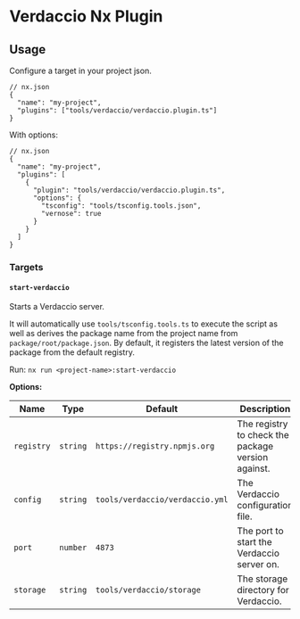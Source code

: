 # Verdaccio Nx Plugin

## Usage

Configure a target in your project json.

```jsonc
// nx.json
{
  "name": "my-project",
  "plugins": ["tools/verdaccio/verdaccio.plugin.ts"]
}
```

With options:

```jsonc
// nx.json
{
  "name": "my-project",
  "plugins": [
    {
      "plugin": "tools/verdaccio/verdaccio.plugin.ts",
      "options": {
        "tsconfig": "tools/tsconfig.tools.json",
        "vernose": true
      }
    }
  ]
}
```

### Targets

#### `start-verdaccio`

Starts a Verdaccio server.

It will automatically use `tools/tsconfig.tools.ts` to execute the script as well as derives the package name from the project name from `package/root/package.json`.
By default, it registers the latest version of the package from the default registry.

Run:
`nx run <project-name>:start-verdaccio`

**Options:**

| Name       | Type     | Default                         | Description                                        |
| ---------- | -------- | ------------------------------- | -------------------------------------------------- |
| `registry` | `string` | `https://registry.npmjs.org`    | The registry to check the package version against. |
| `config`   | `string` | `tools/verdaccio/verdaccio.yml` | The Verdaccio configuration file.                  |
| `port`     | `number` | `4873`                          | The port to start the Verdaccio server on.         |
| `storage`  | `string` | `tools/verdaccio/storage `      | The storage directory for Verdaccio.               |
